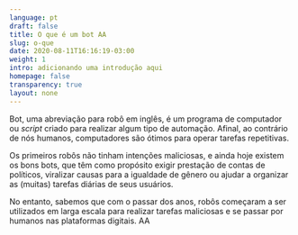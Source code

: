 ```yaml
---
language: pt
draft: false
title: O que é um bot AA
slug: o-que
date: 2020-08-11T16:16:19-03:00
weight: 1
intro: adicionando uma introdução aqui
homepage: false
transparency: true
layout: none
---
```

Bot, uma abreviação para robô em inglês, é um programa de computador ou *script* criado para realizar algum tipo de automação. Afinal, ao contrário de nós humanos, computadores são ótimos para operar tarefas repetitivas.

Os primeiros robôs não tinham intenções maliciosas, e ainda hoje existem os bons bots, que têm como propósito exigir prestação de contas de políticos, viralizar causas para a igualdade de gênero ou ajudar a organizar as (muitas) tarefas diárias de seus usuários.

No entanto, sabemos que com o passar dos anos, robôs começaram a ser utilizados em larga escala para realizar tarefas maliciosas e se passar por humanos nas plataformas digitais. AA